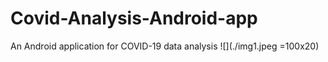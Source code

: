 # Covid-Analysis-Android-app
An Android application for COVID-19 data analysis
![](./img1.jpeg =100x20)
